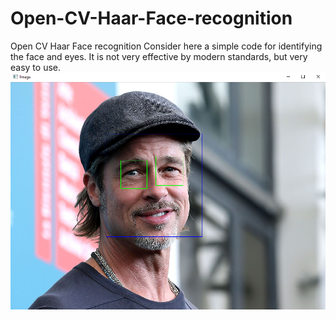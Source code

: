 # Open-CV-Haar-Face-recognition
Open CV Haar Face recognition
Consider here a simple code for identifying the face and eyes. It is not very effective by modern standards, but very easy to use.
![Output](/output.PNG)
